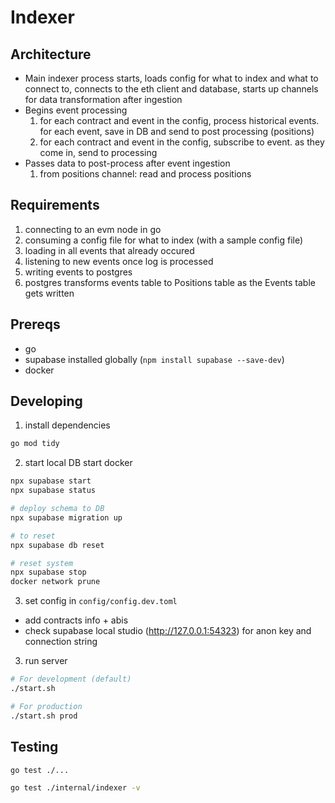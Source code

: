 # Indexer

## Architecture
- Main indexer process starts, loads config for what to index and what to connect to, connects to the eth client and database, starts up channels for data transformation after ingestion
- Begins event processing
   1. for each contract and event in the config, process historical events. for each event, save in DB and send to post processing (positions)
   2. for each contract and event in the config, subscribe to event. as they come in, send to processing
- Passes data to post-process after event ingestion
    1. from positions channel: read and process positions


## Requirements
1. connecting to an evm node in go
2. consuming a config file for what to index (with a sample config file)
3. loading in all events that already occured
4. listening to new events once log is processed
5. writing events to postgres
6. postgres transforms events table to Positions table as the Events table gets written


## Prereqs
- go
- supabase installed globally (`npm install supabase --save-dev`)
- docker

## Developing
1. install dependencies
```bash
go mod tidy
```

2. start local DB
start docker
```bash
npx supabase start
npx supabase status

# deploy schema to DB
npx supabase migration up

# to reset
npx supabase db reset

# reset system
npx supabase stop
docker network prune

```

3. set config in `config/config.dev.toml`
- add contracts info + abis
- check supabase local studio (http://127.0.0.1:54323) for anon key and connection string

3. run server
```bash
# For development (default)
./start.sh

# For production
./start.sh prod
```

## Testing
```bash
go test ./...  

go test ./internal/indexer -v
```